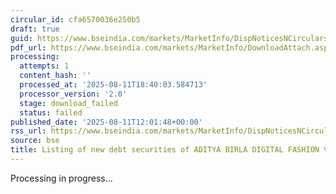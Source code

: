 ```yaml
---
circular_id: cfa6570036e250b5
draft: true
guid: https://www.bseindia.com/markets/MarketInfo/DispNoticesNCirculars.aspx?Noticeid={5181A74E-1295-48A8-AC34-A01A06ED3DB1}&noticeno=20250811-26&dt=08/11/2025&icount=26&totcount=59&flag=0
pdf_url: https://www.bseindia.com/markets/MarketInfo/DownloadAttach.aspx?id=20250811-26&attachedId=
processing:
  attempts: 1
  content_hash: ''
  processed_at: '2025-08-11T18:40:03.584713'
  processor_version: '2.0'
  stage: download_failed
  status: failed
published_date: '2025-08-11T12:01:48+00:00'
rss_url: https://www.bseindia.com/markets/MarketInfo/DispNoticesNCirculars.aspx?Noticeid={5181A74E-1295-48A8-AC34-A01A06ED3DB1}&noticeno=20250811-26&dt=08/11/2025&icount=26&totcount=59&flag=0
source: bse
title: Listing of new debt securities of ADITYA BIRLA DIGITAL FASHION VENTURES LIMITED
---
```


Processing in progress...